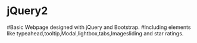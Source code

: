 # jQuery2

#Basic Webpage designed with jQuery and Bootstrap.
#Including elements like typeahead,tooltip,Modal,lightbox,tabs,Imagesliding and star ratings.
